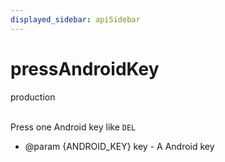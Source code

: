 ```yaml
---
displayed_sidebar: apiSidebar
---
```

# pressAndroidKey
<span class="theme-doc-version-badge badge badge--success">production</span><br/><br/>

Press one Android key like `DEL`

   * @param \{ANDROID_KEY} key - A Android key
